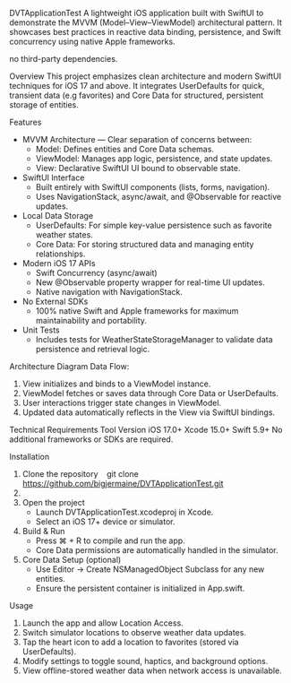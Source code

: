 DVTApplicationTest
A lightweight iOS application built with SwiftUI to demonstrate the MVVM (Model–View–ViewModel) architectural pattern. It showcases best practices in reactive data binding, persistence, and Swift concurrency using native Apple frameworks.

no third-party dependencies.

Overview
This project emphasizes clean architecture and modern SwiftUI techniques for iOS 17 and above. It integrates UserDefaults for quick, transient data (e.g favorites) and Core Data for structured, persistent storage of entities.

Features
* MVVM Architecture — Clear separation of concerns between:
    * Model: Defines entities and Core Data schemas.
    * ViewModel: Manages app logic, persistence, and state updates.
    * View: Declarative SwiftUI UI bound to observable state.
* SwiftUI Interface
    * Built entirely with SwiftUI components (lists, forms, navigation).
    * Uses NavigationStack, async/await, and @Observable for reactive updates.
* Local Data Storage
    * UserDefaults: For simple key-value persistence such as favorite weather states.
    * Core Data: For storing structured data and managing entity relationships.
* Modern iOS 17 APIs
    * Swift Concurrency (async/await)
    * New @Observable property wrapper for real-time UI updates.
    * Native navigation with NavigationStack.
* No External SDKs
    * 100% native Swift and Apple frameworks for maximum maintainability and portability.
* Unit Tests
    * Includes tests for WeatherStateStorageManager to validate data persistence and retrieval logic.

Architecture Diagram
Data Flow:
1. View initializes and binds to a ViewModel instance.
2. ViewModel fetches or saves data through Core Data or UserDefaults.
3. User interactions trigger state changes in ViewModel.
4. Updated data automatically reflects in the View via SwiftUI bindings.

Technical Requirements
Tool	Version
iOS	17.0+
Xcode	15.0+
Swift	5.9+
No additional frameworks or SDKs are required.

Installation
1. Clone the repository    git clone https://github.com/bigjermaine/DVTApplicationTest.git
2.   
3. Open the project
    * Launch DVTApplicationTest.xcodeproj in Xcode.
    * Select an iOS 17+ device or simulator.
4. Build & Run
    * Press ⌘ + R to compile and run the app.
    * Core Data permissions are automatically handled in the simulator.
5. Core Data Setup (optional)
    * Use Editor → Create NSManagedObject Subclass for any new entities.
    * Ensure the persistent container is initialized in App.swift.

Usage
1. Launch the app and allow Location Access.
2. Switch simulator locations to observe weather data updates.
3. Tap the heart icon to add a location to favorites (stored via UserDefaults).
4. Modify settings to toggle sound, haptics, and background options.
5. View offline-stored weather data when network access is unavailable.

